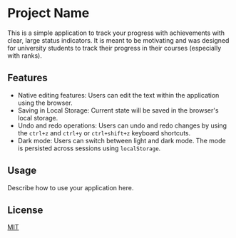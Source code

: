 # Project Name

This is a simple application to track your progress with achievements with clear, large status indicators. It is meant to be motivating and was designed for university students to track their progress in their courses (especially with ranks).

## Features

- Native editing features: Users can edit the text within the application using the browser.
- Saving in Local Storage: Current state will be saved in the browser's local storage.
- Undo and redo operations: Users can undo and redo changes by using the `ctrl+z` and `ctrl+y` or `ctrl+shift+z` keyboard shortcuts.
- Dark mode: Users can switch between light and dark mode. The mode is persisted across sessions using `localStorage`.

## Usage

Describe how to use your application here.

## License

[MIT](https://github.com/Hysterelius/TrainTracker/blob/master/LICENSE)
